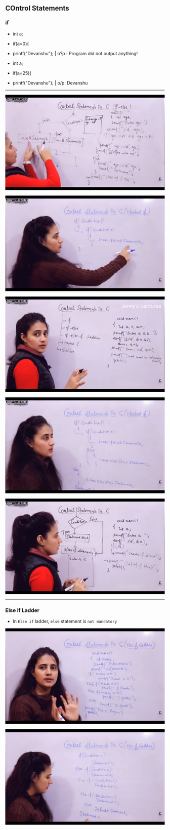 ## COntrol Statements

### if
- int a;
- if(a=0){
- printf("Devanshu"); | o?p : Program did not output anything!

- int a;
- if(a=25){
- printf("Devanshu"); | o/p: Devanshu

---

![Alt text](Screenshot_2023-09-07-08-48-41-84_f9ee0578fe1cc94de7482bd41accb329.jpg)

![Alt text](Screenshot_2023-09-07-10-58-07-10_f9ee0578fe1cc94de7482bd41accb329.jpg)

![Alt text](Screenshot_2023-09-07-07-03-09-99_f9ee0578fe1cc94de7482bd41accb329.jpg)

![Alt text](Screenshot_2023-09-07-11-59-53-35_f9ee0578fe1cc94de7482bd41accb329.jpg)

![Alt text](Screenshot_2023-09-07-07-08-15-13_f9ee0578fe1cc94de7482bd41accb329.jpg)


---

### Else if Ladder
- In `Else if` ladder, `else` statement is `not mandatory`

![Alt text](Screenshot_2023-09-08-19-24-54-02_f9ee0578fe1cc94de7482bd41accb329.jpg)

![Alt text](Screenshot_2023-09-08-19-20-40-28_f9ee0578fe1cc94de7482bd41accb329.jpg)

